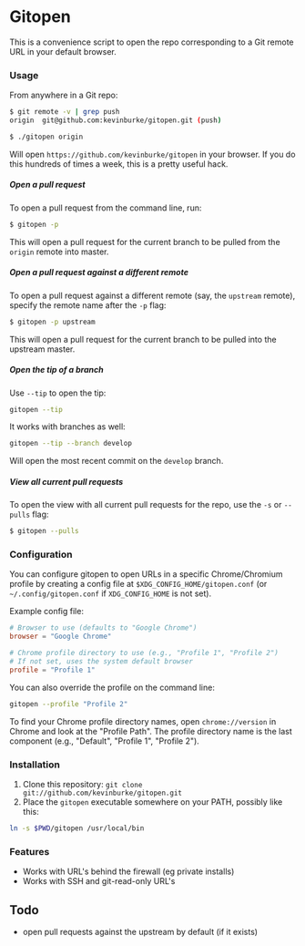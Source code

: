 # Gitopen

This is a convenience script to open the repo corresponding to a Git remote
URL in your default browser.

### Usage

From anywhere in a Git repo:

```bash
$ git remote -v | grep push
origin	git@github.com:kevinburke/gitopen.git (push)

$ ./gitopen origin
```

Will open `https://github.com/kevinburke/gitopen` in your browser. If you do
this hundreds of times a week, this is a pretty useful hack.

##### Open a pull request

To open a pull request from the command line, run:

```bash
$ gitopen -p
```

This will open a pull request for the current branch to be pulled from the
`origin` remote into master.

##### Open a pull request against a different remote

To open a pull request against a different remote (say, the `upstream` remote),
specify the remote name after the `-p` flag:

```bash
$ gitopen -p upstream
```

This will open a pull request for the current branch to be pulled into the
upstream master.

##### Open the tip of a branch

Use `--tip` to open the tip:

```bash
gitopen --tip
```

It works with branches as well:

```bash
gitopen --tip --branch develop
```

Will open the most recent commit on the `develop` branch.

##### View all current pull requests

To open the view with all current pull requests for the repo, use the `-s` or
`--pulls` flag:

```bash
$ gitopen --pulls
```

### Configuration

You can configure gitopen to open URLs in a specific Chrome/Chromium profile by
creating a config file at `$XDG_CONFIG_HOME/gitopen.conf` (or
`~/.config/gitopen.conf` if `XDG_CONFIG_HOME` is not set).

Example config file:

```toml
# Browser to use (defaults to "Google Chrome")
browser = "Google Chrome"

# Chrome profile directory to use (e.g., "Profile 1", "Profile 2")
# If not set, uses the system default browser
profile = "Profile 1"
```

You can also override the profile on the command line:

```bash
gitopen --profile "Profile 2"
```

To find your Chrome profile directory names, open `chrome://version` in Chrome
and look at the "Profile Path". The profile directory name is the last component
(e.g., "Default", "Profile 1", "Profile 2").

### Installation

1. Clone this repository: `git clone git://github.com/kevinburke/gitopen.git`
2. Place the `gitopen` executable somewhere on your PATH, possibly like this:

```bash
ln -s $PWD/gitopen /usr/local/bin
```

### Features

* Works with URL's behind the firewall (eg private installs)
* Works with SSH and git-read-only URL's

## Todo

- open pull requests against the upstream by default (if it exists)
